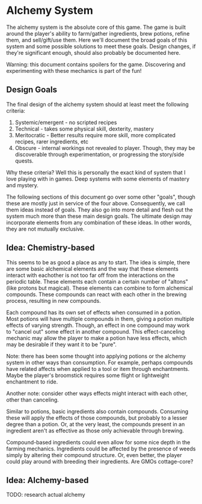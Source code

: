 # Alchemy System
The alchemy system is the absolute core of this game.
The game is built around the player's ability to farm/gather ingredients, brew potions, refine them, and sell/gift/use them.
Here we'll document the broad goals of this system and some possible solutions to meet these goals.
Design changes, if they're significant enough, should also probably be documented here.

Warning: this document contains spoilers for the game.
Discovering and experimenting with these mechanics is part of the fun!

## Design Goals
The final design of the alchemy system should at least meet the following criteria:
1. Systemic/emergent - no scripted recipes
2. Technical - takes some physical skill, dexterity, mastery
3. Meritocratic - Better results require more skill, more complicated recipes, rarer ingredients, etc
4. Obscure - internal workings not revealed to player.
   Though, they may be discoverable through experimentation, or progressing the story/side quests.

Why these criteria?
Well this is personally the exact kind of system that I love playing with in games.
Deep systems with some elements of mastery and mystery.

The following sections of this document go over some other "goals", though these are mostly just in service of the four above.
Consequently, we call them ideas instead of goals.
They also go into more detail and flesh out the system much more than these main design goals.
The ultimate design may incorporate elements from any combination of these ideas.
In other words, they are not mutually exclusive.

## Idea: Chemistry-based
This seems to be as good a place as any to start.
The idea is simple, there are some basic alchemical elements and the way that these elements interact with eachother is not too far off from the interactions on the periodic table.
These elements each contain a certain number of "altons" (like protons but magical).
These elements can combine to form alchemical compounds.
These compounds can react with each other in the brewing process, resulting in new compounds.

Each compound has its own set of effects when consumed in a potion.
Most potions will have multiple compounds in them, giving a potion multiple effects of varying strength.
Though, an effect in one compound may work to "cancel out" some effect in another compound.
This effect-canceling mechanic may allow the player to make a potion have less effects, which may be desirable if they want it to be "pure".

Note: there has been some thought into applying potions or the alchemy system in other ways than consumption.
For example, perhaps compounds have related affects when applied to a tool or item through enchantments.
Maybe the player's broomstick requires some flight or lightweight enchantment to ride.

Another note: consider other ways effects might interact with each other, other than canceling.

Similar to potions, basic ingredients also contain compounds.
Consuming these will apply the effects of those compounds, but probably to a lesser degree than a potion.
Or, at the very least, the compounds present in an ingredient aren't as effective as those only achievable through brewing.

Compound-based ingredients could even allow for some nice depth in the farming mechanics.
Ingredients could be affected by the presence of weeds simply by altering their compound structure.
Or, even better, the player could play around with breeding their ingredients.
Are GMOs cottage-core?

## Idea: Alchemy-based
TODO: research actual alchemy
